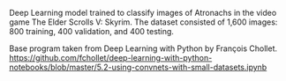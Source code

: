 Deep Learning model trained to classify images of Atronachs in the video game The Elder Scrolls V: Skyrim.
The dataset consisted of 1,600 images: 800 training, 400 validation, and 400 testing.

Base program taken from Deep Learning with Python by François Chollet.
https://github.com/fchollet/deep-learning-with-python-notebooks/blob/master/5.2-using-convnets-with-small-datasets.ipynb
